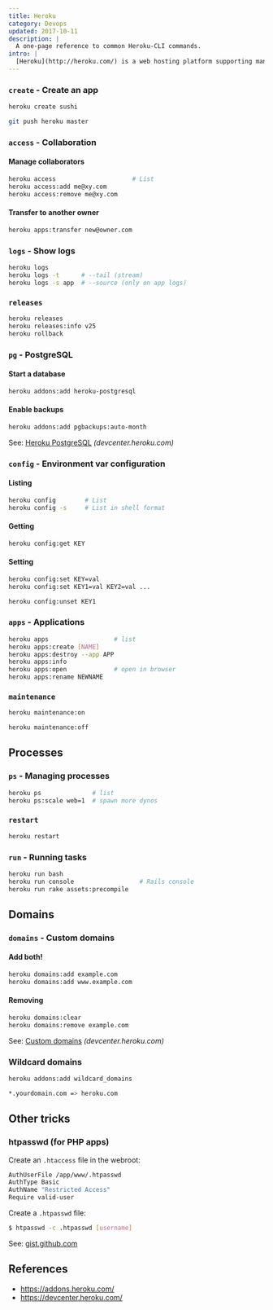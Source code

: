 ```yaml
---
title: Heroku
category: Devops
updated: 2017-10-11
description: |
  A one-page reference to common Heroku-CLI commands.
intro: |
  [Heroku](http://heroku.com/) is a web hosting platform supporting many languages, and this guide is a reference to Heroku's [command-line interface](http://heroku.com/).
---
```


### `create` - Create an app

```bash
heroku create sushi
```

```bash
git push heroku master
```

### `access` - Collaboration

#### Manage collaborators

```bash
heroku access                     # List
heroku access:add me@xy.com
heroku access:remove me@xy.com
```

#### Transfer to another owner

```bash
heroku apps:transfer new@owner.com
```

### `logs` - Show logs

```bash
heroku logs
heroku logs -t      # --tail (stream)
heroku logs -s app  # --source (only on app logs)
```

### `releases`

```bash
heroku releases
heroku releases:info v25
heroku rollback
```

### `pg` - PostgreSQL

#### Start a database

```bash
heroku addons:add heroku-postgresql
```

#### Enable backups

```bash
heroku addons:add pgbackups:auto-month
```

See: [Heroku PostgreSQL](https://devcenter.heroku.com/articles/heroku-postgresql) _(devcenter.heroku.com)_

### `config` - Environment var configuration

#### Listing

```bash
heroku config        # List
heroku config -s     # List in shell format
```

#### Getting

```bash
heroku config:get KEY
```

#### Setting

```bash
heroku config:set KEY=val
heroku config:set KEY1=val KEY2=val ...
```

```bash
heroku config:unset KEY1
```

### `apps` - Applications

```bash
heroku apps                  # list
heroku apps:create [NAME]
heroku apps:destroy --app APP
heroku apps:info
heroku apps:open             # open in browser
heroku apps:rename NEWNAME
```

### `maintenance`

```bash
heroku maintenance:on
```

```bash
heroku maintenance:off
```

## Processes


### `ps` - Managing processes

```bash
heroku ps              # list
heroku ps:scale web=1  # spawn more dynos
```

### `restart`

```bash
heroku restart
```

### `run` - Running tasks

```bash
heroku run bash
heroku run console                  # Rails console
heroku run rake assets:precompile
```

## Domains

### `domains` - Custom domains

#### Add both!

```bash
heroku domains:add example.com
heroku domains:add www.example.com
```

#### Removing

```bash
heroku domains:clear
heroku domains:remove example.com
```

See: [Custom domains](https://devcenter.heroku.com/articles/custom-domains) _(devcenter.heroku.com)_

### Wildcard domains

```bash
heroku addons:add wildcard_domains
```

```bash
*.yourdomain.com => heroku.com
```

## Other tricks

### htpasswd (for PHP apps)

Create an `.htaccess` file in the webroot:

```bash
AuthUserFile /app/www/.htpasswd
AuthType Basic
AuthName "Restricted Access"
Require valid-user
```

Create a `.htpasswd` file:

```bash
$ htpasswd -c .htpasswd [username]
```

See: [gist.github.com](https://gist.github.com/3316425)

## References

 * <https://addons.heroku.com/>
 * <https://devcenter.heroku.com/>
